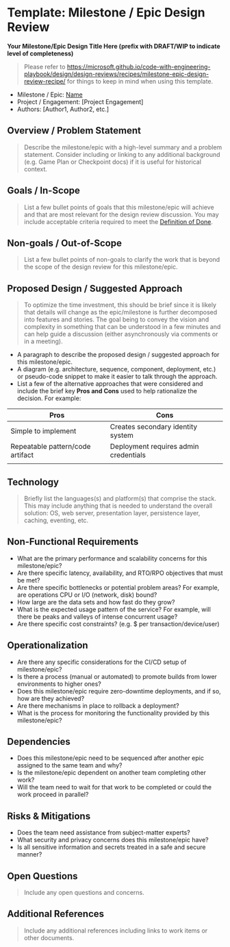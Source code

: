 # Template: Milestone / Epic Design Review

**Your Milestone/Epic Design Title Here (prefix with DRAFT/WIP to indicate level of completeness)**

> Please refer to <https://microsoft.github.io/code-with-engineering-playbook/design/design-reviews/recipes/milestone-epic-design-review-recipe/> for things to keep in mind when using this template.

* Milestone / Epic: [Name](http://link-to-work-item)
* Project / Engagement: [Project Engagement]
* Authors: [Author1, Author2, etc.]

## Overview / Problem Statement

> Describe the milestone/epic with a high-level summary and a problem statement. Consider including or linking to any additional background (e.g. Game Plan or Checkpoint docs) if it is useful for historical context.

## Goals / In-Scope

> List a few bullet points of goals that this milestone/epic will achieve and that are most relevant for the design review discussion. You may include acceptable criteria required to meet the [Definition of Done](../../../agile-development/advanced-topics/team-agreements/definition-of-done.md).

## Non-goals / Out-of-Scope

> List a few bullet points of non-goals to clarify the work that is beyond the scope of the design review for this milestone/epic.

## Proposed Design / Suggested Approach

> To optimize the time investment, this should be brief since it is likely that details will change as the epic/milestone is further decomposed into features and stories. The goal being to convey the vision and complexity in something that can be understood in a few minutes and can help guide a discussion (either asynchronously via comments or in a meeting).

* A paragraph to describe the proposed design / suggested approach for this milestone/epic.
* A diagram (e.g. architecture, sequence, component, deployment, etc.) or pseudo-code snippet to make it easier to talk through the approach.
* List a few of the alternative approaches that were considered and include the brief key **Pros and Cons** used to help rationalize the decision. For example:

| Pros                             | Cons                                  |
|----------------------------------|---------------------------------------|
| Simple to implement              | Creates secondary identity system     |
| Repeatable pattern/code artifact | Deployment requires admin credentials |
|                                  |                                       |

## Technology

> Briefly list the languages(s) and platform(s) that comprise the stack. This may include anything that is needed to understand the overall solution: OS, web server, presentation layer, persistence layer, caching, eventing, etc.

## Non-Functional Requirements

* What are the primary performance and scalability concerns for this milestone/epic?
* Are there specific latency, availability, and RTO/RPO objectives that must be met?
* Are there specific bottlenecks or potential problem areas? For example, are operations CPU or I/O (network, disk) bound?
* How large are the data sets and how fast do they grow?
* What is the expected usage pattern of the service? For example, will there be peaks and valleys of intense concurrent usage?
* Are there specific cost constraints? (e.g. $ per transaction/device/user)

## Operationalization

* Are there any specific considerations for the CI/CD setup of milestone/epic?
* Is there a process (manual or automated) to promote builds from lower environments to higher ones?
* Does this milestone/epic require zero-downtime deployments, and if so, how are they achieved?
* Are there mechanisms in place to rollback a deployment?
* What is the process for monitoring the functionality provided by this milestone/epic?

## Dependencies

* Does this milestone/epic need to be sequenced after another epic assigned to the same team and why?
* Is the milestone/epic dependent on another team completing other work?
* Will the team need to wait for that work to be completed or could the work proceed in parallel?

## Risks & Mitigations

* Does the team need assistance from subject-matter experts?
* What security and privacy concerns does this milestone/epic have?
* Is all sensitive information and secrets treated in a safe and secure manner?

## Open Questions

> Include any open questions and concerns.

## Additional References

> Include any additional references including links to work items or other documents.
